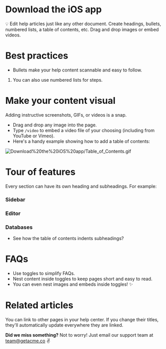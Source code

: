 # Download the iOS app

<aside>
💡 Edit help articles just like any other document. Create headings, bullets, numbered lists, a table of contents, etc. Drag and drop images or embed videos.

</aside>

# Best practices

- Bullets make your help content scannable and easy to follow.

1. You can also use numbered lists for steps.

# Make your content visual

Adding instructive screenshots, GIFs, or videos is a snap.

- Drag and drop any image into the page.
- Type `/video` to embed a video file of your choosing (including from YouTube or Vimeo).
- Here's a handy example showing how to add a table of contents:

![Download%20the%20iOS%20app/Table_of_Contents.gif](public/首页/Download%20the%20iOS%20app/Table_of_Contents.gif)

# Tour of features

Every section can have its own heading and subheadings. For example:

### Sidebar

### Editor

### Databases

- See how the table of contents indents subheadings?

# FAQs

- Use toggles to simplify FAQs.
- Nest content inside toggles to keep pages short and easy to read.
- You can even nest images and embeds inside toggles! ✨

# Related articles

You can link to other pages in your help center. If you change their titles, they'll automatically update everywhere they are linked.

**Did we miss something?**
Not to worry! Just email our support team at [team@getacme.co](mailto:team@getacme.co) ✌️
